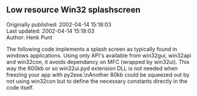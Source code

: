 ## Low resource Win32 splashscreen  
Originally published: 2002-04-14 15:18:03  
Last updated: 2002-04-14 15:18:03  
Author: Henk Punt  
  
The following code implements a splash screen as typically found in windows applications. Using only API's available from win32gui, win32api and win32con, it avoids dependancy on MFC (wrapped by win32ui). This way the 600kb or so win32ui.pyd extension DLL is not needed when freezing your app with py2exe.\nAnother 80kb could be squeezed out by not using win32con but to define the necessary constants directly in the code itself.